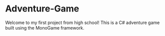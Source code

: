 # Adventure-Game
Welcome to my first project from high school! This is a C# adventure game built using the MonoGame framework.
